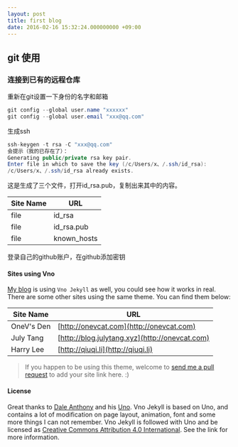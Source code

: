 ```yaml
---
layout: post
title: first blog
date: 2016-02-16 15:32:24.000000000 +09:00
---
```


## git 使用

### 连接到已有的远程仓库
重新在git设置一下身份的名字和邮箱
```java
git config --global user.name "xxxxxx"
git config --global user.email "xxx@qq.com"
```
生成ssh

```java
ssh-keygen -t rsa -C "xxx@qq.com"
会提示（我的已存在了）：
Generating public/private rsa key pair.
Enter file in which to save the key (/c/Users/x、/.ssh/id_rsa):
/c/Users/x、/.ssh/id_rsa already exists.
```
这是生成了三个文件，打开id_rsa.pub，复制出来其中的内容。

| Site Name    | URL                                                |
| ------------ | ---------------------------------------------------|
| file   | id_rsa           |
| file    | id_rsa.pub     |
| file    | known_hosts                 |

登录自己的github账户，在github添加密钥

#### Sites using Vno

[My blog](http://onevcat.com) is using `Vno Jekyll` as well, you could see how it works in real. There are some other sites using the same theme. You can find them below:

| Site Name    | URL                                                |
| ------------ | ---------------------------------------------------|
| OneV's Den   | [http://onevcat.com](http://onevcat.com)           |
| July Tang    | [http://blog.julytang.xyz](http://onevcat.com)     |
| Harry Lee    | [http://qiuqi.li](http://qiuqi.li)                 |

> If you happen to be using this theme, welcome to [send me a pull request](https://github.com/onevcat/vno-jekyll/pulls) to add your site link here. :)

#### License

Great thanks to [Dale Anthony](https://github.com/daleanthony) and his [Uno](https://github.com/daleanthony/uno). Vno Jekyll is based on Uno, and contains a lot of modification on page layout, animation, font and some more things I can not remember. Vno Jekyll is followed with Uno and be licensed as [Creative Commons Attribution 4.0 International](http://creativecommons.org/licenses/by/4.0/). See the link for more information.
